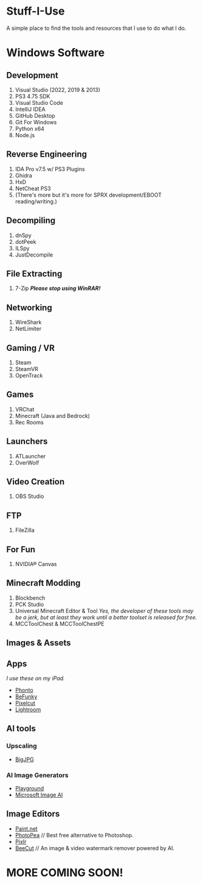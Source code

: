 # Stuff-I-Use
A simple place to find the tools and resources that I use to do what I do.

# Windows Software
## Development
1. Visual Studio (2022, 2019 & 2013)
2. PS3 4.75 SDK
3. Visual Studio Code
4. IntelliJ IDEA
5. GitHub Desktop
6. Git For Windows
7. Python x64
8. Node.js

## Reverse Engineering
1. IDA Pro v7.5 w/ PS3 Plugins
2. Ghidra
3. HxD
4. NetCheat PS3
5. (There's more but it's more for SPRX development/EBOOT reading/writing.)

## Decompiling
1. dnSpy
2. dotPeek
3. ILSpy
4. JustDecompile

## File Extracting
1. 7-Zip _**Please stop using WinRAR!**_

## Networking
1. WireShark
2. NetLimiter

## Gaming / VR
1. Steam
2. SteamVR
3. OpenTrack

## Games
1. VRChat
2. Minecraft (Java and Bedrock)
3. Rec Rooms

## Launchers
1. ATLauncher
2. OverWolf

## Video Creation
1. OBS Studio

## FTP
1. FileZilla

## For Fun
1. NVIDIA® Canvas

## Minecraft Modding
1. Blockbench
2. PCK Studio
3. Universal Minecraft Editor & Tool _Yes, the developer of these tools may be a jerk, but at least they work until a better toolset is released for free._
4. MCCToolChest & MCCToolChestPE

## Images & Assets

## Apps

*I use these on my iPad.*
- [Phonto](https://www.phon.to/download)
- [BeFunky](https://www.befunky.com)
- [Pixelcut](https://www.pixelcut.ai)
- [Lightroom](https://lightroom.adobe.com)

## AI tools

### Upscaling
- [BigJPG](https://bigjpg.com/)

### AI Image Generators
- [Playground](https://playgroundai.com/)
- [Microsoft Image AI](https://www.bing.com/images/create)

## Image Editors
- [Paint.net](https://www.getpaint.net/donate.html)
- [PhotoPea](https://www.photopea.com/) // Best free alternative to Photoshop.
- [Pixlr](https://pixlr.com/)
- [BeeCut](https://beecut.com/online-watermark-remover) // An image & video watermark remover powered by AI.

# MORE COMING SOON!
